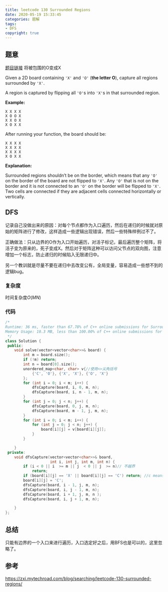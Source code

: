 ```yaml
---
title: leetcode 130 Surrounded Regions
date: 2020-05-19 15:33:45
categories: 题解
tags:
- DFS
copyright: true
---
```


## 题意

[题目链接](<https://leetcode.com/problems/surrounded-regions/> ) 将被包围的O变成X

Given a 2D board containing `'X'` and `'O'` (**the letter O**), capture all regions surrounded by `'X'`.

A region is captured by flipping all `'O'`s into `'X'`s in that surrounded region.

**Example:**

```
X X X X
X O O X
X X O X
X O X X
```

After running your function, the board should be:

```
X X X X
X X X X
X X X X
X O X X
```

**Explanation:**

Surrounded regions shouldn’t be on the border, which means that any `'O'` on the border of the board are not flipped to `'X'`. Any `'O'` that is not on the border and it is not connected to an `'O'` on the border will be flipped to `'X'`. Two cells are connected if they are adjacent cells connected horizontally or vertically.

## DFS

记录自己没做出来的原因：对每个节点都作为入口遍历，然后在递归的时候就对原始的矩阵进行了修改，这样造成一些逻辑出现错误，然后一些特殊样例过不了。

正确做法：只从边界的O作为入口开始遍历，对活子标记，最后遍历整个矩阵，将活子变为原来的，死子变成X。然后对于矩阵这种可以访问父节点的双向图，注意增加一个标志，防止递归的时候陷入无限递归中。

另一个教训就是尽量不要在递归中去改变公有，全局变量，容易造成一些想不到的逻辑bug。

### 复杂度

时间复杂度$O(MN)$ 

### 代码

```cc
/*
Runtime: 36 ms, faster than 67.78% of C++ online submissions for Surrounded Regions.
Memory Usage: 10.3 MB, less than 100.00% of C++ online submissions for Surrounded Regions.
 */
class Solution {
 public:
	void solve(vector<vector<char>>& board) {
		int m = board.size();
		if (!m) return;
		int n = board[0].size();
		unordered_map<char, char> v{//使用<>尖角括号
			{'C', 'O'}, {'X', 'X'}, {'O', 'X'}
		};
		for (int i = 0; i < m; i++) {
			dfsCapture(board, i, 0, m, n);
			dfsCapture(board, i, n - 1, m, n);
		}
		for (int j = 0; j < n; j++) {
			dfsCapture(board, 0, j, m, n);
			dfsCapture(board, m - 1, j, m, n);
		}
		for (int i = 0; i < m; i++) {
			for (int j = 0; j < n; j++) {
				board[i][j] = v[board[i][j]];
			}
		}

	}
 private:
	void dfsCapture(vector<vector<char>>& board,
	                int i, int j, int m, int n) {
		if (i < 0 || i  >= m || j  < 0 || j  >= n)// 不越界
			return;
		if (board[i][j] == 'X' || board[i][j] == 'C') return; //c means no need Capture and visited;
		board[i][j] = 'C';
		dfsCapture(board, i - 1, j, m, n);
		dfsCapture(board, i, j - 1, m, n);
		dfsCapture(board, i + 1, j, m, n );
		dfsCapture(board, i, j + 1, m, n);

	}
};
```

## 总结

只能有边界的一个入口来进行遍历，入口选定好之后，用BFS也是可以的，这里忽略了。

## 参考

<https://zxi.mytechroad.com/blog/searching/leetcode-130-surrounded-regions/> 